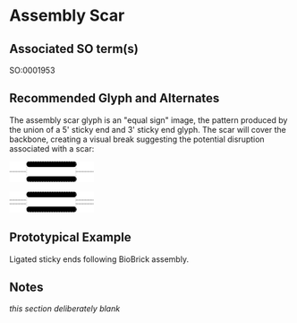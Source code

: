 # Assembly Scar

## Associated SO term(s)
SO:0001953

## Recommended Glyph and Alternates
The assembly scar glyph is an "equal sign" image, the pattern produced by the union of a 5' sticky end and 3' sticky end glyph. The scar will cover the backbone, creating a visual break suggesting the potential disruption associated with a scar:

![glyph specification](assembly-scar-specification.png)

![glyph specification](assembly-scar-specification-doublestrand.png)

## Prototypical Example

Ligated sticky ends following BioBrick assembly.

## Notes
*this section deliberately blank*

